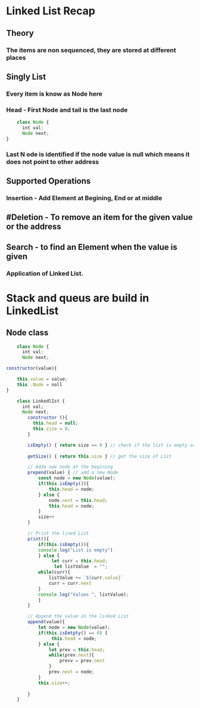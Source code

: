 
# Linked List Recap

## Theory 

### The items are non sequenced, they are stored at different places

## Singly List

### Every item is know as Node here

### Head - First Node and tail is the last node

```Javascript
    class Node {
      int val;
      Node next;
}
```

### Last N ode is identified if the node value is null which means it does not point to other address


## Supported Operations

### Insertion - Add Element at Begining, End or at middle
## #Deletion - To remove an item for the given value or the address
## Search - to find an Element when the value is given


### Application of Linked List.

# Stack and queus are build in LinkedList

## Node class

```Javascript 
    class Node {
      int val;
      Node next;

constructor(value){

    this.value = value;
    this .Node = noll
}
```

```Javascript
    class LinkedlIst {
      int val;
      Node next;
        constructor (){
          this.head = null;
          this.zize = 0;
        }

        isEmpty() { return size == 0 } // check if the list is empty or not
    
        getSize() { return this.size } // get the size of List 

        // Adda new node at the begining
        prepend(value) { // add a new Node
            const node = new Node(value);
            if(this.isEmpty()){
                this.head = node;
            } else {
                node.next = this.head;
                this.head = node;
            }
            size++
        }

        // Print the lined List
        print(){
            if(this.isEmpty()){
            console.log("List is empty")
            } else {
                 let curr = this.head;
                  let listValue  = "";
            while(curr){
                listValue += `${curr.value}`
                curr = curr.next
            }
            console.log("Values ", listValue);
            }
        }

        // Append the value in the linked List
        append(value){
            let node = new Node(value);
            if(this.isEmtpty() == 0) {
                 this.head = node;
            } else {
                let prev = this.head;
                while(prev.next){
                    prevv = prev.next
                }
                prev.next = node;
            }
            this.size++;
            
        }
    }
```

